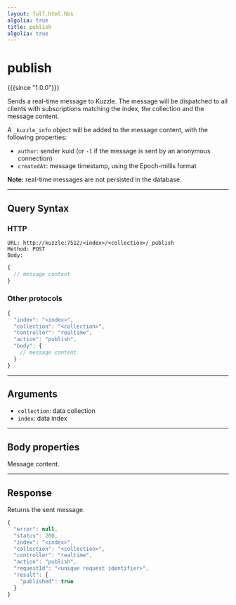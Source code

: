 ```yaml
---
layout: full.html.hbs
algolia: true
title: publish
algolia: true
---
```


# publish

{{{since "1.0.0"}}}

Sends a real-time message to Kuzzle. The message will be dispatched to all clients with subscriptions matching the index, the collection and the message content.

A `_kuzzle_info` object will be added to the message content, with the following properties:

* `author`: sender kuid (or `-1` if the message is sent by an anonymous connection)
* `createdAt`: message timestamp, using the Epoch-millis format

**Note:** real-time messages are not persisted in the database.

---

## Query Syntax

### HTTP

```http
URL: http://kuzzle:7512/<index>/<collection>/_publish
Method: POST  
Body:
```

```js
{
  // message content
}
```

### Other protocols

```js
{
  "index": "<index>",
  "collection": "<collection>",
  "controller": "realtime",
  "action": "publish",
  "body": {
    // message content
  }
}
```

---

## Arguments

* `collection`: data collection
* `index`: data index

---

## Body properties

Message content.

---

## Response

Returns the sent message.

```javascript
{
  "error": null,
  "status": 200,
  "index": "<index>",
  "collection": "<collection>",
  "controller": "realtime",
  "action": "publish",
  "requestId": "<unique request identifier>",
  "result": {
    "published": true
  }
}
```
